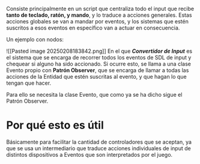 Consiste principalmente en un script que centraliza todo el input que recibe **tanto de teclado, ratón, y mando**, y lo traduce a acciones generales. Estas acciones globales se van a mandar por eventos, y los sistemas que estén suscritos a esos eventos en específico van a actuar en consecuencia.

Un ejemplo con nodos: 

![[Pasted image 20250208183842.png]]
En el que ***Convertidor de Input*** es el sistema que se encarga de recorrer todos los eventos de SDL de input y chequear si alguno ha sido accionado. Si ocurre esto, se llama a una clase Evento propio con **Patrón Observer**, que se encarga de llamar a todas las acciones de la Entidad que estén suscritas al evento, y que hagan lo que tengan que hacer.

Para ello se necesita la clase Evento, que como ya se ha dicho sigue el Patrón Observer. 

# Por qué esto es útil

Básicamente para facilitar la cantidad de controladores que se aceptan, ya que se usa un intermediario que traduce acciones individuales de input de distintos dispositivos a Eventos que son interpretados por el juego.